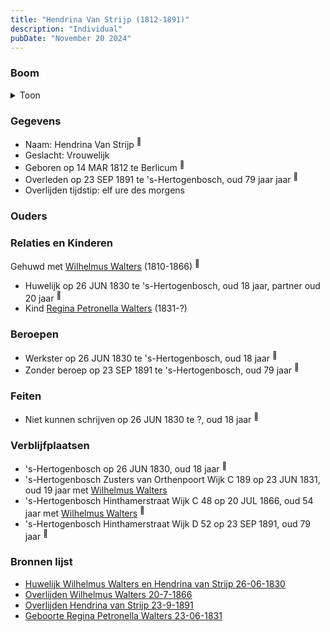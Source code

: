 ```yaml
---
title: "Hendrina Van Strijp (1812-1891)"
description: "Individual"
pubDate: "November 20 2024"
---
```


### Boom
<details><summary>Toon</summary>

![test](https://www.plantuml.com/plantuml/svg/ZP9FImCn4CNl-HI3FNWgP7UrQYbLAoqgAiNw1qybkplkniuc9PD5IkbtDxLBBIZgBKpcvVtcPSxOA-VhYWJFj9ahfof8LJOhdArDVc79El1E6GvNQBmeTOwGQPSHRivOpVq2AgnITBmfiKU7rY_cA7PUpKWnmr80mC2w7Dr3gREPGUPUhrBQzFkGY9KG-p3-j68XDfAzIpIvqqR1ap8myKw_pVT0CLn96IKIjlBMQ31CXadmMBvgf7m5lMwgqiKqjTuJTliG7S3j-Jr4nr4C0tIaixhQQUPPJJHL9fzcpZAdDj05LPp0P3WEgfC8zhbzYSxR0argEIlNn0tciwOIgQePdXM527WB6Hy1j8R9w70q-0qk3d0lQpW9f_-Wad3zU1FQEvsVg1geNlSTyroROgte1CLTK2Jo4sqafJmuX1RfelGB9BBl0MyhlSTY7VeOlGkMHEhRN4Sn_2Fq45zZ-qDyVuvv6h9OYUQhs-q6MZInVXMQOTeDc11dOMl2Ndy0)
</details>

### Gegevens
- Naam: Hendrina Van Strijp <sup><a href="../s00173/" style="text-decoration:none" title="Huwelijk Wilhelmus Walters en Hendrina van Strijp 26-06-1830">:link:</a></sup>
- Geslacht: Vrouwelijk
- Geboren op 14 MAR 1812 te Berlicum <sup><a href="../s00173/" style="text-decoration:none" title="Huwelijk Wilhelmus Walters en Hendrina van Strijp 26-06-1830">:link:</a></sup>
- Overleden op 23 SEP 1891 te 's-Hertogenbosch, oud 79 jaar jaar <sup><a href="../s00232/" style="text-decoration:none" title="Overlijden Hendrina van Strijp 23-9-1891">:link:</a></sup>
- Overlijden tijdstip: elf ure des morgens

### Ouders

### Relaties en Kinderen

Gehuwd met [Wilhelmus Walters](../i00127/) (1810-1866) <sup><a href="../s00173/" style="text-decoration:none" title="Huwelijk Wilhelmus Walters en Hendrina van Strijp 26-06-1830">:link:</a></sup>
- Huwelijk op 26 JUN 1830 te 's-Hertogenbosch, oud 18 jaar, partner oud 20 jaar <sup><a href="../s00173/" style="text-decoration:none" title="Huwelijk Wilhelmus Walters en Hendrina van Strijp 26-06-1830">:link:</a></sup>
- Kind [Regina Petronella Walters](../i00172/) (1831-?)

### Beroepen
- Werkster op 26 JUN 1830 te 's-Hertogenbosch, oud 18 jaar <sup><a href="../s00173/" style="text-decoration:none" title="Huwelijk Wilhelmus Walters en Hendrina van Strijp 26-06-1830">:link:</a></sup>
- Zonder beroep op 23 SEP 1891 te 's-Hertogenbosch, oud 79 jaar <sup><a href="../s00232/" style="text-decoration:none" title="Overlijden Hendrina van Strijp 23-9-1891">:link:</a></sup>

### Feiten
- Niet kunnen schrijven op 26 JUN 1830 te ?, oud 18 jaar <sup><a href="../s00173/" style="text-decoration:none" title="Huwelijk Wilhelmus Walters en Hendrina van Strijp 26-06-1830">:link:</a></sup>

### Verblijfplaatsen
- 's-Hertogenbosch  op 26 JUN 1830, oud 18 jaar  <sup><a href="../s00173/" style="text-decoration:none" title="Huwelijk Wilhelmus Walters en Hendrina van Strijp 26-06-1830">:link:</a></sup>
- 's-Hertogenbosch Zusters van Orthenpoort Wijk C 189 op 23 JUN 1831, oud 19 jaar met [Wilhelmus Walters](../i00127/) 
- 's-Hertogenbosch Hinthamerstraat Wijk C 48 op 20 JUL 1866, oud 54 jaar met [Wilhelmus Walters](../i00127/) <sup><a href="../s00231/" style="text-decoration:none" title="Overlijden Wilhelmus Walters 20-7-1866">:link:</a></sup>
- 's-Hertogenbosch Hinthamerstraat Wijk D 52 op 23 SEP 1891, oud 79 jaar  <sup><a href="../s00232/" style="text-decoration:none" title="Overlijden Hendrina van Strijp 23-9-1891">:link:</a></sup>

### Bronnen lijst
- [Huwelijk Wilhelmus Walters en Hendrina van Strijp 26-06-1830](../s00173/)
- [Overlijden Wilhelmus Walters 20-7-1866](../s00231/)
- [Overlijden Hendrina van Strijp 23-9-1891](../s00232/)
- [Geboorte Regina Petronella Walters 23-06-1831](../s00297/)